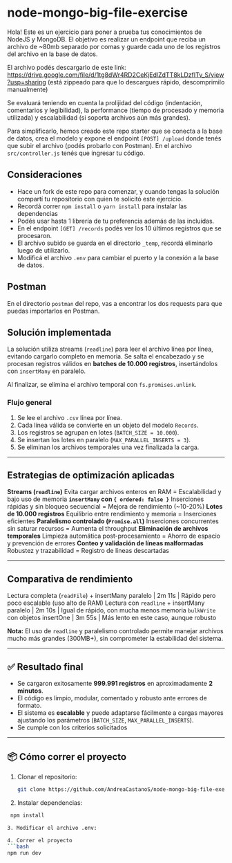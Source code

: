 # node-mongo-big-file-exercise

Hola! Este es un ejercicio para poner a prueba tus conocimientos de NodeJS y MongoDB. El objetivo es realizar un endpoint que reciba un archivo de ~80mb separado por comas y guarde cada uno de los registros del archivo en la base de datos.

El archivo podés descargarlo de este link:
https://drive.google.com/file/d/1tg8dWr4RD2CeKjEdlZdTT8kLDzfITv_S/view?usp=sharing
(está zippeado para que lo descargues rápido, descomprimilo manualmente)

Se evaluará teniendo en cuenta la prolijidad del código (indentación, comentarios y legibilidad), la performance (tiempo de procesado y memoria utilizada) y escalabilidad (si soporta archivos aún más grandes).

Para simplificarlo, hemos creado este repo starter que se conecta a la base de datos, crea el modelo y expone el endpoint `[POST] /upload` donde tenés que subir el archivo (podés probarlo con Postman). En el archivo `src/controller.js` tenés que ingresar tu código.

## Consideraciones

- Hace un fork de este repo para comenzar, y cuando tengas la solución compartí tu repositorio con quien te solicitó este ejercicio.
- Recordá correr `npm install` o `yarn install` para instalar las dependencias
- Podés usar hasta 1 librería de tu preferencia además de las incluídas.
- En el endpoint `[GET] /records` podés ver los 10 últimos registros que se procesaron.
- El archivo subido se guarda en el directorio `_temp`, recordá eliminarlo luego de utilizarlo.
- Modificá el archivo `.env` para cambiar el puerto y la conexión a la base de datos.

## Postman
En el directorio `postman` del repo, vas a encontrar los dos requests para que puedas importarlos en Postman.

## Solución implementada

La solución utiliza streams (`readline`) para leer el archivo línea por línea, evitando cargarlo completo en memoria. Se salta el encabezado y se procesan registros válidos en **batches de 10.000 registros**, insertándolos con `insertMany` en paralelo.

Al finalizar, se elimina el archivo temporal con `fs.promises.unlink`.

### Flujo general

1. Se lee el archivo `.csv` línea por línea.
2. Cada línea válida se convierte en un objeto del modelo `Records`.
3. Los registros se agrupan en lotes (`BATCH_SIZE = 10.000`).
4. Se insertan los lotes en paralelo (`MAX_PARALLEL_INSERTS = 3`).
5. Se eliminan los archivos temporales una vez finalizada la carga.

---

##  Estrategias de optimización aplicadas

 **Streams (`readline`)**  Evita cargar archivos enteros en RAM = Escalabilidad y bajo uso de memoria 
 **`insertMany` con `{ ordered: false }`** Inserciones rápidas y sin bloqueo secuencial =  Mejora de rendimiento (~10-20%) 
 **Lotes de 10.000 registros**  Equilibrio entre rendimiento y memoria = Inserciones eficientes
 **Paralelismo controlado (`Promise.all`)**  Inserciones concurrentes sin saturar recursos = Aumenta el throughput
 **Eliminación de archivos temporales**  Limpieza automática post-procesamiento = Ahorro de espacio y prevención de errores 
 **Conteo y validación de líneas malformadas**  Robustez y trazabilidad = Registro de líneas descartadas 

---

## Comparativa de rendimiento

 Lectura completa (`readFile`) + insertMany paralelo |  2m 11s | Rápido pero poco escalable (uso alto de RAM) 
 Lectura con `readline` + insertMany paralelo | 2m 10s | Igual de rápido, con mucha menos memoria 
 `bulkWrite` con objetos insertOne | 3m 55s | Más lento en este caso, aunque robusto 

 **Nota:** El uso de `readline` y paralelismo controlado permite manejar archivos mucho más grandes (300MB+), sin comprometer la estabilidad del sistema.

---

## ✅ Resultado final

- Se cargaron exitosamente **999.991 registros** en aproximadamente **2 minutos**.
- El código es limpio, modular, comentado y robusto ante errores de formato.
- El sistema es **escalable** y puede adaptarse fácilmente a cargas mayores ajustando los parámetros (`BATCH_SIZE`, `MAX_PARALLEL_INSERTS`).
- Se cumple con los criterios solicitados

---

## 📦 Cómo correr el proyecto

1. Clonar el repositorio:
   ```bash
   git clone https://github.com/AndreaCastanoS/node-mongo-big-file-exercise.git
   
 2. Instalar dependencias:
```bash
 npm install

3. Modificar el archivo .env:

4. Correr el proyecto
```bash
npm run dev
